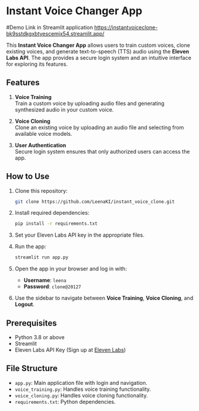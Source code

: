 # Instant Voice Changer App

#Demo Link in Streamlit application
https://instantvoiceclone-bk9sstdkgxbtyescemjx54.streamlit.app/

This **Instant Voice Changer App** allows users to train custom voices, clone existing voices, and generate text-to-speech (TTS) audio using the **Eleven Labs API**. The app provides a secure login system and an intuitive interface for exploring its features.

## Features
1. **Voice Training**  
   Train a custom voice by uploading audio files and generating synthesized audio in your custom voice.
   
2. **Voice Cloning**  
   Clone an existing voice by uploading an audio file and selecting from available voice models.

3. **User Authentication**  
   Secure login system ensures that only authorized users can access the app.

## How to Use
1. Clone this repository:
   ```bash
   git clone https://github.com/LeenaKI/instant_voice_clone.git
   ```
2. Install required dependencies:
   ```bash
   pip install -r requirements.txt
   ```
3. Set your Eleven Labs API key in the appropriate files.
4. Run the app:
   ```bash
   streamlit run app.py
   ```
5. Open the app in your browser and log in with:
   - **Username**: `leena`  
   - **Password**: `clone@20127`  

6. Use the sidebar to navigate between **Voice Training**, **Voice Cloning**, and **Logout**.

## Prerequisites
- Python 3.8 or above
- Streamlit
- Eleven Labs API Key (Sign up at [Eleven Labs](https://elevenlabs.io/app/settings/api-keys))

## File Structure
- `app.py`: Main application file with login and navigation.
- `voice_training.py`: Handles voice training functionality.
- `voice_cloning.py`: Handles voice cloning functionality.
- `requirements.txt`: Python dependencies.
